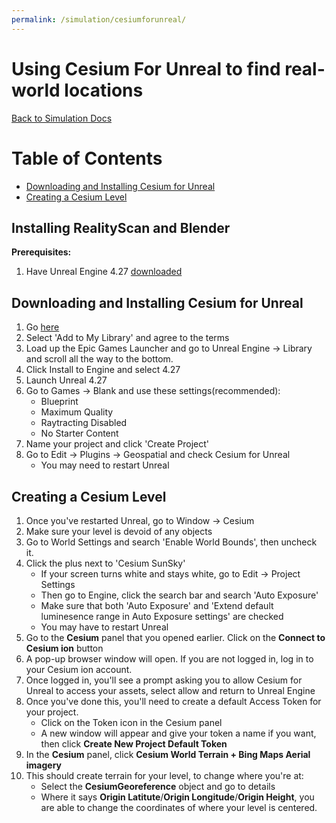 ```yaml
---
permalink: /simulation/cesiumforunreal/
---
```


# Using **Cesium For Unreal** to find real-world locations

[Back to Simulation Docs](/docs/simulation/)

# Table of Contents
- [Downloading and Installing Cesium for Unreal](##Downloading-and-Installing-Cesium-for-Unreal)
- [Creating a Cesium Level](##Creating-a-Cesium-Level)

## Installing RealityScan and Blender

**Prerequisites:**

1. Have Unreal Engine 4.27 [downloaded](https://store.epicgames.com/en-US/download)

## Downloading and Installing Cesium for Unreal
1. Go [here](https://www.fab.com/listings/76c295fe-0dc6-4fd6-8319-e9833be427cd)
2. Select 'Add to My Library' and agree to the terms
3. Load up the Epic Games Launcher and go to Unreal Engine -> Library and scroll all the way to the bottom.
4. Click Install to Engine and select 4.27
5. Launch Unreal 4.27
6. Go to Games -> Blank and use these settings(recommended):
   - Blueprint
   - Maximum Quality
   - Raytracting Disabled
   - No Starter Content
7. Name your project and click 'Create Project'
8. Go to Edit -> Plugins -> Geospatial and check Cesium for Unreal
   - You may need to restart Unreal

## Creating a Cesium Level
1. Once you've restarted Unreal, go to Window -> Cesium
2. Make sure your level is devoid of any objects
3. Go to World Settings and search 'Enable World Bounds', then uncheck it.
4. Click the plus next to 'Cesium SunSky'
   - If your screen turns white and stays white, go to Edit -> Project Settings
   - Then go to Engine, click the search bar and search 'Auto Exposure'
   - Make sure that both 'Auto Exposure' and 'Extend default luminesence range in Auto Exposure settings' are checked
   - You may have to restart Unreal
5. Go to the **Cesium** panel that you opened earlier. Click on the **Connect to Cesium ion** button
6. A pop-up browser window will open. If you are not logged in, log in to your Cesium ion account.
7. Once logged in, you'll see a prompt asking you to allow Cesium for Unreal to access your assets, select allow and return to Unreal Engine
8. Once you've done this, you'll need to create a default Access Token for your project.
   - Click on the Token icon in the Cesium panel
   - A new window will appear and give your token a name if you want, then click **Create New Project Default Token**
9. In the **Cesium** panel, click **Cesium World Terrain + Bing Maps Aerial imagery**
10. This should create terrain for your level, to change where you're at:
    - Select the **CesiumGeoreference** object and go to details
    - Where it says **Origin Latitute**/**Origin Longitude**/**Origin Height**, you are able to change the coordinates of where your level is centered.
  




